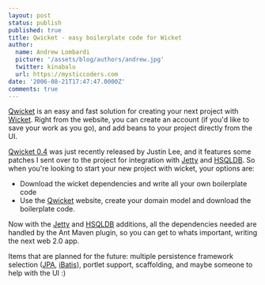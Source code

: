 ```yaml
---
layout: post
status: publish
published: true
title: Qwicket - easy boilerplate code for Wicket
author:
  name: Andrew Lombardi
  picture: '/assets/blog/authors/andrew.jpg'
  twitter: kinabalu
  url: https://mysticcoders.com
date: '2006-08-21T17:47:47.0000Z'
comments: true
---
```

<a title="qwicket" href="http://qwicket.sf.net" target="_blank">Qwicket</a> is an easy and fast solution for creating your next project with <a title="Wicket" href="http://wicket.sf.net" target="_blank">Wicket</a>.  Right from the website, you can create an account (if you'd like to save your work as you go), and add beans to your project directly from the UI.

<a title="qwicket 0.4" href="http://sourceforge.net/project/showfiles.php?group_id=171925&amp;package_id=196577&amp;release_id=439770" target="_blank">Qwicket 0.4</a> was just recently released by Justin Lee, and it features some patches I sent over to the project for integration with <a title="Jetty" href="http://jetty.mortbay.org/jetty/index.html" target="_blank">Jetty</a> and <a title="HSQLDB" href="http://www.hsqldb.org/" target="_blank">HSQLDB</a>.  So when you're looking to start your new project with wicket, your options are:

<ul>
<li>Download the wicket dependencies and write all your own boilerplate code</li>
<li>Use the <a title="qwicket" href="http://qwicket.sf.net" target="_blank">Qwicket</a> website, create your domain model and download the boilerplate code.</li>
</ul>
Now with the <a title="jetty" href="http://jetty.mortbay.org/jetty/index.html" target="_blank">Jetty</a> and <a title="hsqldb" href="http://www.hsqldb.org/" target="_blank">HSQLDB</a> additions, all the dependencies needed are handled by the Ant Maven plugin, so you can get to whats important, writing the next web 2.0 app.

Items that are planned for the future: multiple persistence framework selection (<a title="Java Persistence API" href="http://java.sun.com/javaee/overview/faq/persistence.jsp" target="_blank">JPA</a>, <a title="iBatis" href="http://ibatis.apache.org/" target="_blank">iBatis</a>), portlet support, scaffolding, and maybe someone to help with the UI :)
